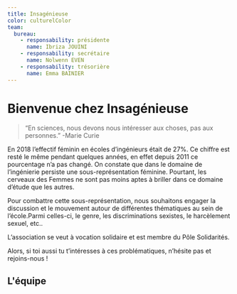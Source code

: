 ```yaml
---
title: Insagénieuse
color: culturelColor
team:
  bureau:
    - responsability: présidente
      name: Ibriza JOUINI
    - responsability: secrétaire
      name: Nolwenn EVEN
    - responsability: trésorière
      name: Emma BAINIER
---
```


# Bienvenue chez Insagénieuse

> “En sciences, nous devons nous intéresser aux choses, pas aux personnes.”
> -Marie Curie

En 2018 l’effectif féminin en écoles d’ingénieurs était de 27%. Ce chiffre est
resté le même pendant quelques années, en effet depuis 2011 ce pourcentage n’a
pas changé. On constate que dans le domaine de l’ingénierie persiste une
sous-représentation féminine. Pourtant, les cerveaux des Femmes ne sont pas
moins aptes à briller dans ce domaine d’étude que les autres.

Pour combattre cette sous-représentation, nous souhaitons engager la discussion
et le mouvement autour de différentes thématiques au sein de l’école.Parmi
celles-ci, le genre, les discriminations sexistes, le harcèlement sexuel, etc..

L’association se veut à vocation solidaire et est membre du Pôle Solidarités.

Alors, si toi aussi tu t’intéresses à ces problématiques, n’hésite pas et
rejoins-nous !

## L'équipe

<campus-team :team="team" :color="color"></campus-team>
